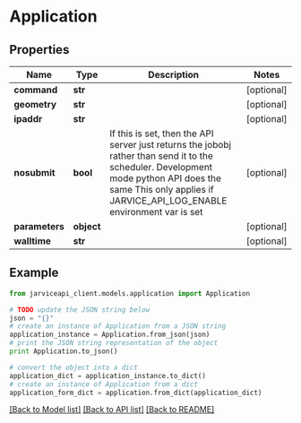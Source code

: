 # Application


## Properties
Name | Type | Description | Notes
------------ | ------------- | ------------- | -------------
**command** | **str** |  | [optional] 
**geometry** | **str** |  | [optional] 
**ipaddr** | **str** |  | [optional] 
**nosubmit** | **bool** | If this is set, then the API server just returns the jobobj rather than send it to the scheduler. Development mode python API does the same This only applies if JARVICE_API_LOG_ENABLE environment var is set | [optional] 
**parameters** | **object** |  | [optional] 
**walltime** | **str** |  | [optional] 

## Example

```python
from jarviceapi_client.models.application import Application

# TODO update the JSON string below
json = "{}"
# create an instance of Application from a JSON string
application_instance = Application.from_json(json)
# print the JSON string representation of the object
print Application.to_json()

# convert the object into a dict
application_dict = application_instance.to_dict()
# create an instance of Application from a dict
application_form_dict = application.from_dict(application_dict)
```
[[Back to Model list]](../README.md#documentation-for-models) [[Back to API list]](../README.md#documentation-for-api-endpoints) [[Back to README]](../README.md)


